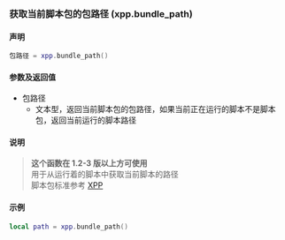 ### 获取当前脚本包的包路径 (**xpp\.bundle_path**)

#### 声明  
```lua
包路径 = xpp.bundle_path()
```

    
#### 参数及返回值  
- 包路径
    - 文本型，返回当前脚本包的包路径，如果当前正在运行的脚本不是脚本包，返回当前运行的脚本路径  


#### 说明  
> **这个函数在 1\.2\-3 版以上方可使用**  
用于从运行着的脚本中获取当前脚本的路径  
脚本包标准参考 [XPP](/XPP/README.md)  

 
#### 示例  
```lua
local path = xpp.bundle_path()
```